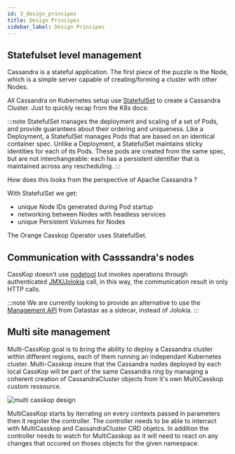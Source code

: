 ```yaml
---
id: 3_design_principes
title: Design Principes
sidebar_label: Design Principes
---
```


## Statefulset level management

Cassandra is a stateful application. The first piece of the puzzle is the Node, which is a simple server capable of creating/forming a cluster with other Nodes. 

All Cassandra on Kubernetes setup use [StatefulSet](https://kubernetes.io/docs/concepts/workloads/controllers/statefulset/) to create a Cassandra Cluster. Just to quickly recap from the K8s docs:

:::note
StatefulSet manages the deployment and scaling of a set of Pods, and provide guarantees about their ordering and uniqueness. Like a Deployment, a StatefulSet manages Pods that are based on an identical container spec. Unlike a Deployment, a StatefulSet maintains sticky identities for each of its Pods. These pods are created from the same spec, but are not interchangeable: each has a persistent identifier that is maintained across any rescheduling.
:::

How does this looks from the perspective of Apache Cassandra ?

With StatefulSet we get:
- unique Node IDs generated during Pod startup
- networking between Nodes with headless services
- unique Persistent Volumes for Nodes

The Orange Casskop Operator uses StatefulSet.

## Communication with Casssandra's nodes

CassKop doesn't use [nodetool](https://docs.datastax.com/en/archived/cassandra/3.0/cassandra/tools/toolsNodetool.html) but invokes operations through authenticated [JMX/Jolokia](https://jolokia.org/) call, in this way, the communication result in only HTTP calls.

:::note
We are currently looking to provide an alternative to use the [Management API](https://github.com/datastax/management-api-for-apache-cassandra) from Datastax as a sidecar, instead of Jolokia.
:::

## Multi site management

Multi-CassKop goal is to bring the ability to deploy a Cassandra cluster within different regions, each of them running an independant Kubernetes cluster. Multi-Casskop insure that the Cassandra nodes deployed by each local CassKop will be part of the same Cassandra ring by managing a coherent creation of CassandraCluster objects from it's own MultiCasskop custom ressource.

![multi casskop design](/casskop/img/1_concepts/multi-casskop.png)

MultiCassKop starts by iterrating on every contexts passed in parameters then it register the controller. The controller needs to be able to interract with MultiCasskop and CassandraCluster CRD objetcs. In addition the controller needs to watch for MultiCasskop as it will need to react on any changes that occured on thoses objects for the given namespace.
